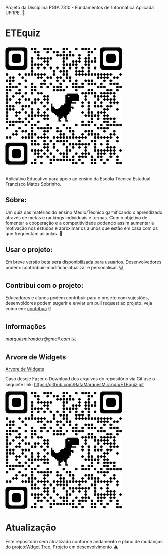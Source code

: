
Projeto da Disciplina PGIA 7310 - Fundamentos de Informática Aplicada UFRPE. 🧐
# ETEquiz <p align ="left"><img wigth="20" src="/qrcode_github.com.png"></p>
Aplicativo Educativo para apoio ao ensino da Escola Técnica Estadual Francisco Matos Sobrinho.


## Sobre:
Um  quiz das matérias do ensino Medio/Tecnico gamificando o aprendizado através de metas e rankings individuais e turmas. Com o objetivo de fomentar a cooperação e a competitividade podendo assim aumentar a motivação nos estudos e aproximar os alunos que estão em casa com os que frequentam as aulas. 📖

## Usar o projeto:
Em breve versão beta sera disponibilizada para usuarios.
Desenvolvedores podem: contrinbuir-modificar-atualizar e personalisar. 💻

## Contribui com o projeto:
Educadores e alunos podem contribuir para o projeto com sujestões, desenvoldores podem sugerir e enviar um pull request ao projeto.
veja como em: [contribua](https://docs.github.com/pt/github/getting-started-with-github/fork-a-repo) 🖱️

## Informações

*marquesmiranda.r@gmail.com* ✉️

## Arvore de Widgets

[Arvore de Widgets](https://rafamarquesmiranda.github.io/ete_quiz/)
	
	


Caso deseje  Fazer o Download dos arquivos do repositório via Git use o seguinte link:
	https://github.com/RafaMarquesMiranda/ETEquiz.git
	<p align ="left">
	<img wigth="20" src="/qrcode_github.com.png">
	</p>
	
# Atualização
Este repositório será atualizado conforme andamento e plano de mudanças do projeto[Wdget Tree](https://rafamarquesmiranda.github.io/ete_quiz/).
	Projeto em desenvolvimento ⚠️


